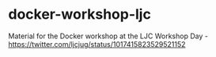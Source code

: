 # docker-workshop-ljc
Material for the Docker workshop at the LJC Workshop Day - https://twitter.com/ljcjug/status/1017415823529521152
